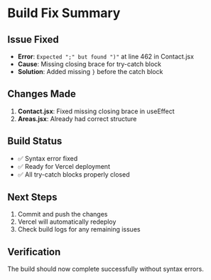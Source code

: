 # Build Fix Summary

## Issue Fixed
- **Error**: `Expected ";" but found ")"` at line 462 in Contact.jsx
- **Cause**: Missing closing brace for try-catch block
- **Solution**: Added missing `}` before the catch block

## Changes Made
1. **Contact.jsx**: Fixed missing closing brace in useEffect
2. **Areas.jsx**: Already had correct structure

## Build Status
- ✅ Syntax error fixed
- ✅ Ready for Vercel deployment
- ✅ All try-catch blocks properly closed

## Next Steps
1. Commit and push the changes
2. Vercel will automatically redeploy
3. Check build logs for any remaining issues

## Verification
The build should now complete successfully without syntax errors. 